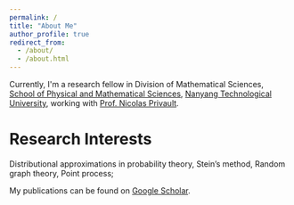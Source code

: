 ```yaml
---
permalink: /
title: "About Me"
author_profile: true
redirect_from: 
  - /about/
  - /about.html
---
```

Currently, I'm a research fellow in Division of Mathematical Sciences, [School of Physical and Mathematical Sciences](https://www.ntu.edu.sg/spms), [Nanyang Technological University](https://www.ntu.edu.sg), working with [Prof. Nicolas Privault](https://personal.ntu.edu.sg/nprivault/indexp.html). 




# Research Interests

Distributional approximations in probability theory, Stein’s method, Random graph theory, Point process;

My publications can be found on [Google Scholar](https://scholar.google.com/citations?user=en_NRKkAAAAJ&hl=en&oi=ao).



